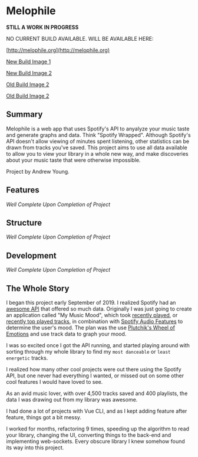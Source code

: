 # Melophile

**STILL A WORK IN PROGRESS**

NO CURRENT BUILD AVAILABLE. WILL BE AVAILABLE HERE:

[http://melophile.org](http://melophile.org)

[New Build Image 1](./newest-build-1.PNG)

[New Build Image 2](./newest-build-2.PNG)

[Old Build Image 2](./older-build-1.PNG)

[Old Build Image 2](./older-build-2.JPG)

## Summary

Melophile is a web app that uses Spotify's API to anyalyze your music taste and generate graphs and data. Think "Spotify Wrapped". Although Spotify's API doesn't allow viewing of minutes spent listening, other statistics can be drawn from tracks you've saved. This project aims to use all data available to allow you to view your library in a whole new way, and make discoveries about your music taste that were otherwise impossible.

Project by Andrew Young.

## Features

*Well Complete Upon Completion of Project*

## Structure

*Well Complete Upon Completion of Project*

## Development

*Well Complete Upon Completion of Project*

## The Whole Story

I began this project early September of 2019. I realized Spotify had an [awesome API](https://developer.spotify.com/documentation/web-api/) that offered so much data. Originally I was just going to create an application called "My Music Mood", which took [recently played](https://developer.spotify.com/documentation/web-api/reference/player/get-recently-played/), or [recently top played tracks](https://developer.spotify.com/documentation/web-api/reference/personalization/get-users-top-artists-and-tracks/), in combination with  [Spotify Audio Features](https://developer.spotify.com/documentation/web-api/reference/tracks/get-several-audio-features/) to determine the user's mood. The plan was the use [Plutchik's Wheel of Emotions](https://www.6seconds.org/2017/04/27/plutchiks-model-of-emotions/) and use track data to graph your mood.

I was so excited once I got the API running, and started playing around with sorting through my whole library to find my `most danceable` or `least energetic` tracks. 

I realized how many other cool projects were out there using the Spotify API, but one never had everything I wanted, or missed out on some other cool features I would have loved to see.

As an avid music lover, with over 4,500 tracks saved and 400 playlists, the data I was drawing out from my library was awesome.

I had done a lot of projects with Vue CLI, and as I kept adding feature after feature, things got a bit messy. 

I worked for months, refactoring 9 times, speeding up the algorithm to read your library, changing the UI, converting things to the back-end and implementing web-sockets. Every obscure library I knew somehow found its way into this project.
